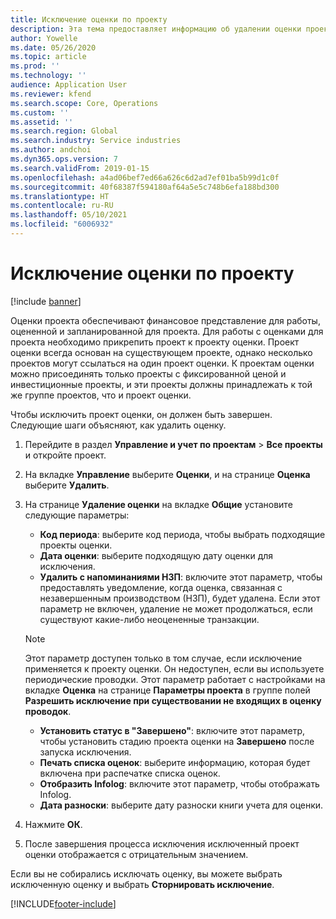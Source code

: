 ```yaml
---
title: Исключение оценки по проекту
description: Эта тема предоставляет информацию об удалении оценки проекта после его завершения.
author: Yowelle
ms.date: 05/26/2020
ms.topic: article
ms.prod: ''
ms.technology: ''
audience: Application User
ms.reviewer: kfend
ms.search.scope: Core, Operations
ms.custom: ''
ms.assetid: ''
ms.search.region: Global
ms.search.industry: Service industries
ms.author: andchoi
ms.dyn365.ops.version: 7
ms.search.validFrom: 2019-01-15
ms.openlocfilehash: a4ad06bef7ed66a626c6d2ad7ef01ba5b99d1c0f
ms.sourcegitcommit: 40f68387f594180af64a5e5c748b6efa188bd300
ms.translationtype: HT
ms.contentlocale: ru-RU
ms.lasthandoff: 05/10/2021
ms.locfileid: "6006932"
---
```

# <a name="eliminate-a-project-estimate"></a>Исключение оценки по проекту

[!include [banner](../includes/banner.md)]

Оценки проекта обеспечивают финансовое представление для работы, оцененной и запланированной для проекта. Для работы с оценками для проекта необходимо прикрепить проект к проекту оценки. Проект оценки всегда основан на существующем проекте, однако несколько проектов могут ссылаться на один проект оценки. К проектам оценки можно присоединять только проекты с фиксированной ценой и инвестиционные проекты, и эти проекты должны принадлежать к той же группе проектов, что и проект оценки.

Чтобы исключить проект оценки, он должен быть завершен. Следующие шаги объясняют, как удалить оценку.

1. Перейдите в раздел **Управление и учет по проектам** > **Все проекты** и откройте проект. 
2. На вкладке **Управление** выберите **Оценки**, и на странице **Оценка** выберите **Удалить**.
3. На странице **Удаление оценки** на вкладке **Общие** установите следующие параметры:

   - **Код периода**: выберите код периода, чтобы выбрать подходящие проекты оценки. 
   - **Дата оценки**: выберите подходящую дату оценки для исключения.
   - **Удалить с напоминаниями НЗП**: включите этот параметр, чтобы предоставлять уведомление, когда оценка, связанная с незавершенным производством (НЗП), будет удалена. Если этот параметр не включен, удаление не может продолжаться, если существуют какие-либо неоцененные транзакции. 
   > [!NOTE]
   > Этот параметр доступен только в том случае, если исключение применяется к проекту оценки. Он недоступен, если вы используете периодические проводки. Этот параметр работает с настройками на вкладке **Оценка** на странице **Параметры проекта** в группе полей **Разрешить исключение при существовании не входящих в оценку проводок**.
   - **Установить статус в "Завершено"**: включите этот параметр, чтобы установить стадию проекта оценки на **Завершено** после запуска исключения.
   - **Печать списка оценок**: выберите информацию, которая будет включена при распечатке списка оценок.
   - **Отобразить Infolog**: включите этот параметр, чтобы отображать Infolog.
   - **Дата разноски**: выберите дату разноски книги учета для оценки.

4.  Нажмите **ОК**.
5. После завершения процесса исключения исключенный проект оценки отображается с отрицательным значением. 

Если вы не собирались исключать оценку, вы можете выбрать исключенную оценку и выбрать **Сторнировать исключение**.   


[!INCLUDE[footer-include](../includes/footer-banner.md)]
